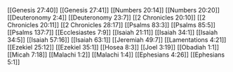 [[Genesis 27:40]]
[[Genesis 27:41]]
[[Numbers 20:14]]
[[Numbers 20:20]]
[[Deuteronomy 2:4]]
[[Deuteronomy 23:7]]
[[2 Chronicles 20:10]]
[[2 Chronicles 20:11]]
[[2 Chronicles 28:17]]
[[Psalms 83:3]]
[[Psalms 85:5]]
[[Psalms 137:7]]
[[Ecclesiastes 7:9]]
[[Isaiah 21:11]]
[[Isaiah 34:1]]
[[Isaiah 34:5]]
[[Isaiah 57:16]]
[[Isaiah 63:1]]
[[Jeremiah 49:7]]
[[Lamentations 4:21]]
[[Ezekiel 25:12]]
[[Ezekiel 35:1]]
[[Hosea 8:3]]
[[Joel 3:19]]
[[Obadiah 1:1]]
[[Micah 7:18]]
[[Malachi 1:2]]
[[Malachi 1:4]]
[[Ephesians 4:26]]
[[Ephesians 5:1]]

